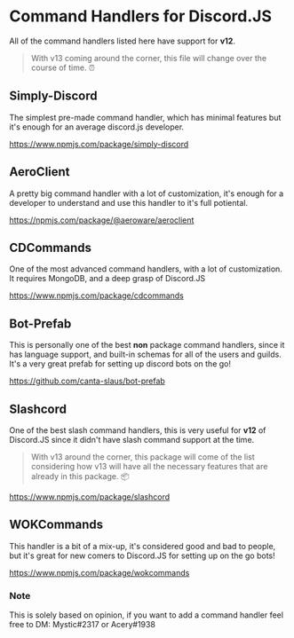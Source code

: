 # Command Handlers for Discord.JS
All of the command handlers listed here have support for **v12**.

> With v13 coming around the corner, this file will change over the course of time. ⏰

## Simply-Discord
The simplest pre-made command handler, which has minimal features but it's enough for an average discord.js developer.

https://www.npmjs.com/package/simply-discord

## AeroClient
A pretty big command handler with a lot of customization, it's enough for a developer to understand and use this handler to it's full potiental.

https://npmjs.com/package/@aeroware/aeroclient

## CDCommands
One of the most advanced command handlers, with a lot of customization. It requires MongoDB, and a deep grasp of Discord.JS

https://www.npmjs.com/package/cdcommands

## Bot-Prefab
This is personally one of the best **non** package command handlers, since it has language support, and built-in schemas for all of the users and guilds. It's a very great prefab for setting up discord bots on the go!

https://github.com/canta-slaus/bot-prefab

## Slashcord
One of the best slash command handlers, this is very useful for **v12** of Discord.JS since it didn't have slash command support at the time.
> With v13 around the corner, this package will come of the list considering how v13 will have all the necessary features that are already in this package. 📦

https://www.npmjs.com/package/slashcord

## WOKCommands

This handler is a bit of a mix-up, it's considered good and bad to people, but it's great for new comers to Discord.JS for setting up on the go bots!

https://www.npmjs.com/package/wokcommands

### Note
This is solely based on opinion, if you want to add a command handler feel free to DM: Mystic#2317 or Acery#1938
